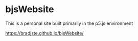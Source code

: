 # bjsWebsite

This is a personal site built primarily in the p5.js environment

https://bradjste.github.io/bjsWebsite/
